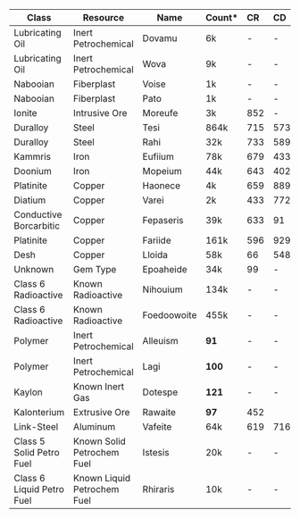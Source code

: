 
| Class                     | Resource                    | Name        | Count*  | CR  | CD  | DR  | ER  | FL  | HR  | MA  | OQ  | PE  | SR  | UT  |
| ------------------------- | --------------------------- | ----------- | ------- | :-- | :-- | :-- | :-- | :-- | :-- | :-- | --- | --- | --- | --- |
| Lubricating Oil           | Inert Petrochemical         | Dovamu      | 6k      | -   | -   | 580 | -   | -   | -   | -   | 727 | -   | -   | -   |
| Lubricating Oil           | Inert Petrochemical         | Wova        | 9k      | -   | -   | 629 | -   | -   | -   | -   | 736 | -   | -   | -   |
| Nabooian                  | Fiberplast                  | Voise       | 1k      | -   | -   | 891 | -   | -   | -   | 297 | 632 | -   | 480 | 516 |
| Nabooian                  | Fiberplast                  | Pato        | 1k      | -   | -   | 356 | -   | -   | -   | 421 | 950 | -   | 381 | 97  |
| Ionite                    | Intrusive Ore               | Moreufe     | 3k      | 852 | -   | 850 | -   | -   | 929 | 484 | 47  | -   | 912 | 899 |
| Duralloy                  | Steel                       | Tesi        | 864k    | 715 | 573 | 943 | -   | -   | 977 | 360 | 895 | -   | 977 | 956 |
| Duralloy                  | Steel                       | Rahi        | 32k     | 733 | 589 | 945 | -   | -   | 983 | 365 | 541 | -   | 975 | 970 |
| Kammris                   | Iron                        | Eufiium     | 78k     | 679 | 433 | 948 | -   | -   | 919 | 514 | 214 | -   | 948 | 962 |
| Doonium                   | Iron                        | Mopeium     | 44k     | 643 | 402 | 832 | -   | -   | 868 | 452 | 661 | -   | 892 | 867 |
| Platinite                 | Copper                      | Haonece     | 4k      | 659 | 889 | 574 | -   | -   | 597 | 909 | 911 | -   | 679 | 749 |
| Diatium                   | Copper                      | Varei       | 2k      | 433 | 772 | 375 | -   | -   | 434 | 788 | 663 | -   | 540 | 536 |
| Conductive Borcarbitic    | Copper                      | Fepaseris   | 39k     | 633 | 91  | 244 | -   | -   | 564 | 397 | 129 | -   | 685 | 660 |
| Platinite                 | Copper                      | Fariide     | 161k    | 596 | 929 | 558 | -   | -   | 583 | 955 | 54  | -   | 737 | 723 |
| Desh                      | Copper                      | Lloida      | 58k     | 66  | 548 | 11  | -   | -   | 202 | 528 | 337 | -   | 323 | 325 |
| Unknown                   | Gem Type                    | Epoaheide   | 34k     | 99  | -   | 133 | 139 | -   | 778 | 338 | 882 | -   | 850 | 603 |
| Class 6 Radioactive       | Known Radioactive           | Nihouium    | 134k    | -   | -   | 748 | -   | -   | -   | -   | 277 | 888 | -   | -   |
| Class 6 Radioactive       | Known Radioactive           | Foedoowoite | 455k    | -   | -   | 691 | -   | -   | -   | -   | 904 | 917 | -   | -   |
| Polymer                   | Inert Petrochemical         | Alleuism    | **91**  | -   | -   | 34  | -   | -   | -   | 514 | 58  | -   | 686 | 256 |
| Polymer                   | Inert Petrochemical         | Lagi        | **100** | -   | -   | 63  | -   | -   | -   | 639 | 157 | -   | 610 | 97  |
| Kaylon                    | Known Inert Gas             | Dotespe     | **121** | -   | -   | 473 | -   | -   | -   | -   | 537 | -   | -   | -   |
| Kalonterium               | Extrusive Ore               | Rawaite     | **97**  | 452 |     | 525 | -   | -   | 566 | 211 | 824 | -   | 613 | 584 |
| Link-Steel                | Aluminum                    | Vafeite     | 64k     | 619 | 716 | 528 | -   | -   | 637 | 774 | 501 | -   | 728 | 680 |
| Class 5 Solid Petro Fuel  | Known Solid Petrochem Fuel  | Istesis     | 20k     | -   | -   | 562 | -   | -   | -   | -   | 98  | 609 | -   | -   |
| Class 6 Liquid Petro Fuel | Known Liquid Petrochem Fuel | Rhiraris    | 10k     | -   | -   | 279 | -   | -   | -   | -   | 748 | 252 | -   | -   |
